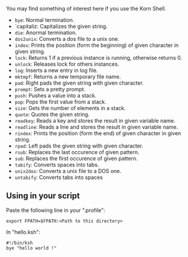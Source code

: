 You may find something of interest here if you use the Korn Shell.

* `bye`: Normal termination.
* `capitaliz: Capitalizes the given string.
* `die`: Anormal termination.
* `dos2unix`: Converts a dos file to a unix one.
* `index`: Prints the position (form the beginning) of given character in given string.
* `lock`: Returns 1 if a previous instance is running, otherwise returns 0.
* `unlock`: Releases lock for others instances.
* `log`: Inserts a new entry in log file.
* `mktmpf`: Returns a new temporary file name.
* `pad`: Right pads the given string with given character.
* `prompt`: Sets a pretty prompt.
* `push`: Pushes a value into a stack.
* `pop`: Pops the first value from a stack.
* `size`: Gets the number of elements in a stack.
* `quote`: Quotes the given string.
* `readkey`: Reads a key and stores the result in given variable name.
* `readline`: Reads a line and stores the result in given variable name.
* `rindex`: Prints the position (form the end) of given character in given string.
* `rpad`: Left pads the given string with given character.
* `rsub`: Replaces the last occurence of given pattern.
* `sub`: Replaces the first occurence of given pattern.
* `tabify`: Converts spaces into tabs.
* `unix2dos`: Converts a unix file to a DOS one.
* `untabify`: Converts tabs into spaces

## Using in your script

Paste the following line in your ".profile":

```ksh
export FPATH=$FPATH:<Path to this directory>
```

In "hello.ksh":

```ksh
#!/bin/ksh
bye "hello world !"
```
